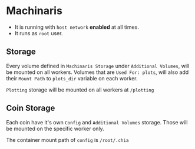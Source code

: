 # Machinaris

- It is running with `host network` **enabled** at all times.
- It runs as `root` user.

## Storage

Every volume defined in `Machinaris Storage` under `Additional Volumes`,
will be mounted on all workers. Volumes that are `Used For: plots`,
will also add their `Mount Path` to `plots_dir` variable on each worker.

`Plotting` storage will be mounted on all workers at `/plotting`

## Coin Storage

Each coin have it's own `Config` and `Additional Volumes` storage.
Those will be mounted on the specific worker only.

The container mount path of `config` is `/root/.chia`

